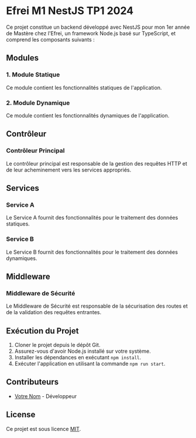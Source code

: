 # Efrei M1 NestJS TP1 2024

Ce projet constitue un backend développé avec NestJS pour mon 1er année de Mastère chez l'Efrei, un framework Node.js basé sur TypeScript, et comprend les composants suivants :

## Modules

### 1. Module Statique
Ce module contient les fonctionnalités statiques de l'application.

### 2. Module Dynamique
Ce module contient les fonctionnalités dynamiques de l'application.

## Contrôleur

### Contrôleur Principal
Le contrôleur principal est responsable de la gestion des requêtes HTTP et de leur acheminement vers les services appropriés.

## Services

### Service A
Le Service A fournit des fonctionnalités pour le traitement des données statiques.

### Service B
Le Service B fournit des fonctionnalités pour le traitement des données dynamiques.

## Middleware

### Middleware de Sécurité
Le Middleware de Sécurité est responsable de la sécurisation des routes et de la validation des requêtes entrantes.

## Exécution du Projet

1. Cloner le projet depuis le dépôt Git.
2. Assurez-vous d'avoir Node.js installé sur votre système.
3. Installer les dépendances en exécutant `npm install`.
4. Exécuter l'application en utilisant la commande `npm run start`.

## Contributeurs

- [Votre Nom](lien-vers-votre-profil-github) - Développeur

## License

Ce projet est sous licence [MIT](lien-vers-la-license).
